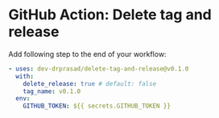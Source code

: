 # GitHub Action: Delete tag and release

Add following step to the end of your workflow:

```yaml
- uses: dev-drprasad/delete-tag-and-release@v0.1.0
  with:
    delete_release: true # default: false
    tag_name: v0.1.0
  env:
    GITHUB_TOKEN: ${{ secrets.GITHUB_TOKEN }}
```

